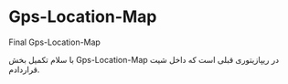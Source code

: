# Gps-Location-Map
Final Gps-Location-Map 


با سلام تکمیل بخش Gps-Location-Map در ریپازیتوری قبلی است که داخل شیت قراردادم.

